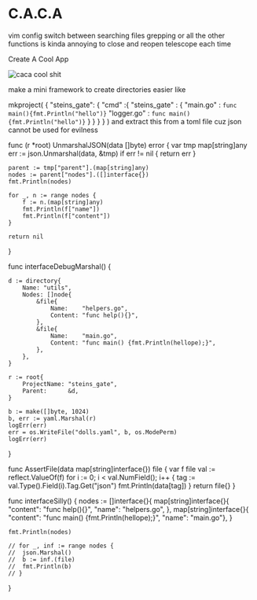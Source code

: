 # C.A.C.A
vim config
switch between searching files grepping or all the other functions
is kinda annoying to close and reopen telescope each time

Create
A
Cool
App

![caca](https://encrypted-tbn0.gstatic.com/images?q=tbn:ANd9GcQYF-iq3jqMvvE4CIDoOdxVYRIW1xmmjkZiRg&s) 
cool shit

make a mini framework to create directories easier like

mkproject(
  {
    "steins_gate": {
    "cmd" :{
      "steins_gate" : {
        "main.go" : `func main(){fmt.Println("hello")}`
        "logger.go" : `func main(){fmt.Println("hello")}`
        }
      }
    }
  }
)
and extract this from a toml file cuz json cannot be used for evilness

func (r *root) UnmarshalJSON(data []byte) error {
	var tmp map[string]any
	err := json.Unmarshal(data, &tmp)
	if err != nil {
		return err
	}

	parent := tmp["parent"].(map[string]any)
	nodes := parent["nodes"].([]interface{})
	fmt.Println(nodes)

	for _, n := range nodes {
		f := n.(map[string]any)
		fmt.Println(f["name"])
		fmt.Println(f["content"])
	}

	return nil
}

func interfaceDebugMarshal() {

	d := directory{
		Name: "utils",
		Nodes: []node{
			&file{
				Name:    "helpers.go",
				Content: "func help(){}",
			},
			&file{
				Name:    "main.go",
				Content: "func main() {fmt.Println(hellope);}",
			},
		},
	}

	r := root{
		ProjectName: "steins_gate",
		Parent:      &d,
	}

	b := make([]byte, 1024)
	b, err := yaml.Marshal(r)
	logErr(err)
	err = os.WriteFile("dolls.yaml", b, os.ModePerm)
	logErr(err)

}

func AssertFile(data map[string]interface{}) file {
	var f file
	val := reflect.ValueOf(f)
	for i := 0; i < val.NumField(); i++ {
		tag := val.Type().Field(i).Tag.Get("json")
		fmt.Println(data[tag])
	}
	return file{}
}

func interfaceSilly() {
	nodes := []interface{}{
		map[string]interface{}{
			"content": "func help(){}",
			"name":    "helpers.go",
		},
		map[string]interface{}{
			"content": "func main() {fmt.Println(hellope);}",
			"name":    "main.go"},
	}

	fmt.Println(nodes)

	// for _, inf := range nodes {
	// 	json.Marshal()
	// 	b := inf.(file)
	// 	fmt.Println(b)
	// }

}
